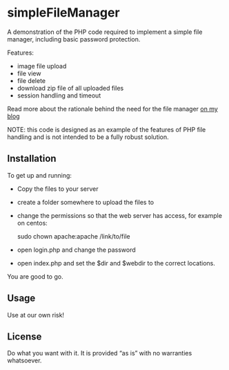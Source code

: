# simpleFileManager

A demonstration of the PHP code required to implement a simple file manager, including basic password protection.  

Features:

* image file upload
* file view
* file delete
* download zip file of all uploaded files
* session handling and timeout

Read more about the rationale behind the need for the file manager [on my blog](http://www.spokenlikeageek.com/2015/07/20/a-very-simple-file-manager-in-php/)

NOTE: this code is designed as an example of the features of PHP file handling and is not intended to be a fully robust solution.

## Installation

To get up and running:

* Copy the files to your server
* create a folder somewhere to upload the files to
* change the permissions so that the web server has access, for example on centos:

    sudo chown apache:apache /link/to/file

* open login.php and change the password
* open index.php and set the $dir and $webdir to the correct locations.

You are good to go.

## Usage

Use at our own risk!

## License

Do what you want with it. It is provided “as is” with no warranties whatsoever.